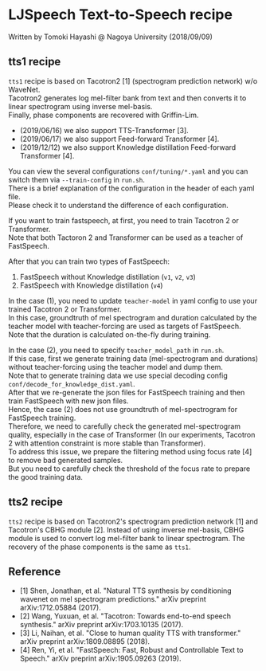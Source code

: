 # LJSpeech Text-to-Speech recipe

Written by Tomoki Hayashi @ Nagoya University (2018/09/09)

## tts1 recipe

`tts1` recipe is based on Tacotron2 [1] (spectrogram prediction network) w/o WaveNet.  
Tacotron2 generates log mel-filter bank from text and then converts it to linear spectrogram using inverse mel-basis.  
Finally, phase components are recovered with Griffin-Lim.

- (2019/06/16) we also support TTS-Transformer [3].
- (2019/06/17) we also support Feed-forward Transformer [4].
- (2019/12/12) we also support Knowledge distillation Feed-forward Transformer [4].

You can view the several configurations `conf/tuning/*.yaml` and you can switch them via `--train-config` in `run.sh`.  
There is a brief explanation of the configuration in the header of each yaml file.  
Please check it to understand the difference of each configuration.

If you want to train fastspeech, at first, you need to train Tacotron 2 or Transformer.  
Note that both Tactoron 2 and Transformer can be used as a teacher of FastSpeech.

After that you can train two types of FastSpeech:

1. FastSpeech without Knowledge distillation (`v1`, `v2`, `v3`)
2. FastSpeech with Knowledge distillation (`v4`)

In the case (1), you need to update `teacher-model` in yaml config to use your trained Tacotron 2 or Transformer.  
In this case, groundtruth of mel spectrogram and duration calculated by the teacher model with teacher-forcing are used as targets of FastSpeech.  
Note that the duration is calculated on-the-fly during training.

In the case (2), you need to specify `teacher_model_path` in `run.sh`.  
If this case, first we generate training data (mel-spectrogram and durations) without teacher-forcing using the teacher model and dump them.  
Note that to generate training data we use special decoding config `conf/decode_for_knowledge_dist.yaml`.  
After that we re-generate the json files for FastSpeech training and then train FastSpeech with new json files.  
Hence, the case (2) does not use groundtruth of mel-spectrogram for FastSpeech training.  
Therefore, we need to carefully check the generated mel-spectrogram quality, especially in the case of Transformer (In our experiments, Tacotron 2 with attention constraint is more stable than Transformer).  
To address this issue, we prepare the filtering method using focus rate [4] to remove bad generated samples.  
But you need to carefully check the threshold of the focus rate to prepare the good training data.

## tts2 recipe

`tts2` recipe is based on Tacotron2's spectrogram prediction network [1] and Tacotron's CBHG module [2].
Instead of using inverse mel-basis, CBHG module is used to convert log mel-filter bank to linear spectrogram.
The recovery of the phase components is the same as `tts1`.

## Reference

- [1] Shen, Jonathan, et al. "Natural TTS synthesis by conditioning wavenet on mel spectrogram predictions." arXiv preprint arXiv:1712.05884 (2017).
- [2] Wang, Yuxuan, et al. "Tacotron: Towards end-to-end speech synthesis." arXiv preprint arXiv:1703.10135 (2017).
- [3] Li, Naihan, et al. "Close to human quality TTS with transformer." arXiv preprint arXiv:1809.08895 (2018).
- [4] Ren, Yi, et al. "FastSpeech: Fast, Robust and Controllable Text to Speech." arXiv preprint arXiv:1905.09263 (2019).
